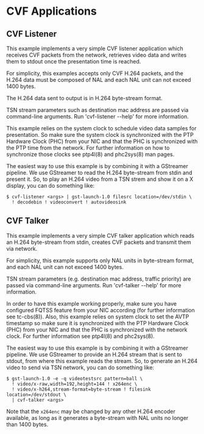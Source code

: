 # CVF Applications

## CVF Listener
This example implements a very simple CVF listener application which receives CVF packets from the network, retrieves video data and writes them to stdout once the presentation time is reached.

For simplicity, this examples accepts only CVF H.264 packets, and the H.264 data must be composed of NAL and each NAL unit can not exceed 1400 bytes.

The H.264 data sent to output is in H.264 byte-stream format.

TSN stream parameters such as destination mac address are passed via command-line arguments. Run 'cvf-listener --help' for more information.

This example relies on the system clock to schedule video data samples for presentation. So make sure the system clock is synchronized with the PTP Hardware Clock (PHC) from your NIC and that the PHC is synchronized with the PTP time from the network. For further information on how to synchronize those clocks see ptp4l(8) and phc2sys(8) man pages.

The easiest way to use this example is by combining it with a GStreamer pipeline. We use GStreamer to read the H.264 byte-stream from stdin and present it. So, to play an H.264 video from a TSN strem and show it on a X display, you can do something like:

```
$ cvf-listener <args> | gst-launch-1.0 filesrc location=/dev/stdin \
  ! decodebin ! videoconvert ! autovideosink
```

<!-- ```
gst-launch-1.0 -e -q videotestsrc pattern=ball \
  ! video/x-raw,width=192,height=144 \
  ! jpegenc ! jpegdec \
  ! videoconvert ! autovideosink
``` -->

## CVF Talker
This example implements a very simple CVF talker application which reads an H.264 byte-stream from stdin, creates CVF packets and transmit them via network.

For simplicity, this example supports only NAL units in byte-stream format, and each NAL unit can not exceed 1400 bytes.

TSN stream parameters (e.g. destination mac address, traffic priority) are passed via command-line arguments. Run 'cvf-talker --help' for more information.

In order to have this example working properly, make sure you have configured FQTSS feature from your NIC according (for further information see tc-cbs(8)). Also, this example relies on system clock to set the AVTP timestamp so make sure it is synchronized with the PTP Hardware Clock (PHC) from your NIC and that the PHC is synchronized with the network clock. For further information see ptp4l(8) and phc2sys(8).

The easiest way to use this example is by combining it with a GStreamer pipeline. We use GStreamer to provide an H.264 stream that is sent to stdout, from where this example reads the stream. So, to generate an H.264 video to send via TSN network, you can do something like:
 
```
$ gst-launch-1.0 -e -q videotestsrc pattern=ball \
  ! video/x-raw,width=192,height=144 ! x264enc \
  ! video/x-h264,stream-format=byte-stream ! filesink location=/dev/stdout \
  | cvf-talker <args>
```
Note that the `x264enc` may be changed by any other H.264 encoder available, as long as it generates a byte-stream with NAL units no longer than 1400 bytes.